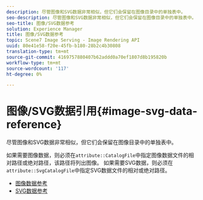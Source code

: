 ```yaml
---
description: 尽管图像和SVG数据非常相似，但它们会保留在图像目录中的单独表中。
seo-description: 尽管图像和SVG数据非常相似，但它们会保留在图像目录中的单独表中。
seo-title: 图像/SVG数据参考
solution: Experience Manager
title: 图像/SVG数据参考
topic: Scene7 Image Serving - Image Rendering API
uuid: 80e41e58-f20e-45fb-b180-28b2c4b30808
translation-type: tm+mt
source-git-commit: 4169757880407b62addd0a70ef1807d8b195820b
workflow-type: tm+mt
source-wordcount: '117'
ht-degree: 0%

---
```



# 图像/SVG数据引用{#image-svg-data-reference}

尽管图像和SVG数据非常相似，但它们会保留在图像目录中的单独表中。

如果需要图像数据，则必须在`attribute::CatalogFile`中指定图像数据文件的相对路径或绝对路径，该路径将列出图像。 如果需要SVG数据，则必须在`attribute::SvgCatalogFile`中指定SVG数据文件的相对或绝对路径。

* [图像数据参考](c-image-data-reference/c-image-data-reference.md)
* [SVG数据参考](c-svg-data-reference/c-svg-data-reference.md)
